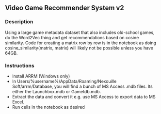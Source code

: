 ## Video Game Recommender System v2

### Description
Using a large game metadata dataset that also includes old-school games, do the Word2Vec thing and get recommendations based on cosine similarity. Code for creating a matrix row by row is in the notebook as doing cosine_similarity(matrix, matrix) will likely not be possible unless you have 64GB.

### Instructions
- Install ARRM (Windows only)
- In Users/%username%/AppData/Roaming/Nexouille Soft/arrm/Database, you will find a bunch of MS Access .mdb files. Its either the Launchbox.mdb or Gametdb.mdb.
- Extract the data and convert it e.g. use MS Access to export data to MS Excel.
- Run cells in the notebook as desired